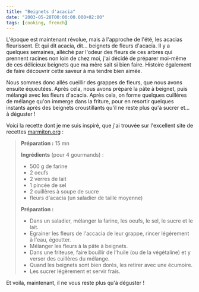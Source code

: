 ```yaml
---
title: "Beignets d'acacia"
date: "2003-05-28T00:00:00.000+02:00"
tags: [cooking, french]
---
```


L'époque est maintenant révolue, mais à l'approche de l'été, les acacias fleurissent. Et qui dit acacia, dit... beignets de fleurs d'acacia. Il y a quelques semaines, alléché par l'odeur des fleurs de ces arbres qui prennent racines non loin de chez moi, j'ai décidé de préparer moi-même de ces délicieux beignets que ma mère sait si bien faire. Histoire également de faire découvrir cette saveur à ma tendre bien aimée.  
  
Nous sommes donc allés cueillir des grappes de fleurs, que nous avons ensuite équeutées. Après cela, nous avons préparé la pâte à beignet, puis mélangé avec les fleurs d'acacia. Après cela, on forme quelques cuillères de mélange qu'on immerge dans la friture, pour en resortir quelques instants après des beignets croustillants qu'il ne reste plus qu'à sucrer et... à déguster !  
  
Voici la recette dont je me suis inspiré, que j'ai trouvée sur l'excellent site de recettes [marmiton.org](http://www.marmiton.org/) :

> **Préparation :** 15 mn  
>   
> **Ingrédients** (pour 4 gourmands) :
> 
> *   500 g de farine
> *   2 oeufs
> *   2 verres de lait
> *   1 pincée de sel
> *   2 cuillères à soupe de sucre
> *   fleurs d'acacia (un saladier de taille moyenne)
> 
> **Préparation :**
> 
> *   Dans un saladier, mélanger la farine, les oeufs, le sel, le sucre et le lait.
> *   Egrainer les fleurs de l'accacia de leur grappe, rincer légérement à l'eau, égoutter.
> *   Mélanger les fleurs à la pâte à beignets.
> *   Dans une friteuse, faire bouillir de l'huile (ou de la végétaline) et y verser des cuillères du mélange.
> *   Quand les beignets sont bien dorés, les retirer avec une écumoire.
> *   Les sucrer légèrement et servir frais.

Et voila, maintenant, il ne vous reste plus qu'à déguster !